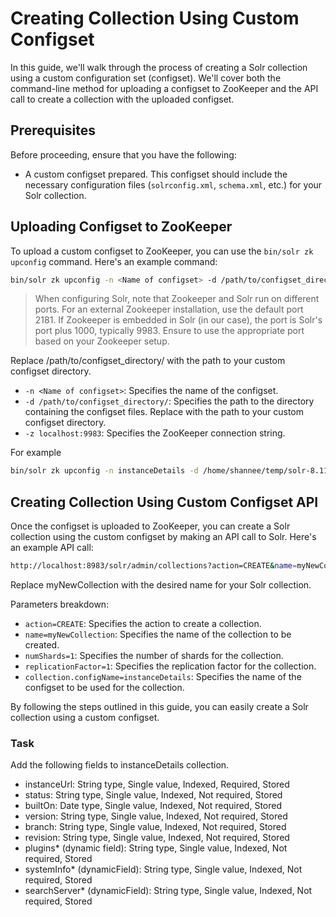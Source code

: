 # Creating Collection Using Custom Configset

In this guide, we'll walk through the process of creating a Solr collection using a custom configuration set (configset). We'll cover both the command-line method for uploading a configset to ZooKeeper and the API call to create a collection with the uploaded configset.

## Prerequisites

Before proceeding, ensure that you have the following:

- A custom configset prepared. This configset should include the necessary configuration files (`solrconfig.xml`, `schema.xml`, etc.) for your Solr collection.

## Uploading Configset to ZooKeeper

To upload a custom configset to ZooKeeper, you can use the `bin/solr zk upconfig` command. Here's an example command:

```bash
bin/solr zk upconfig -n <Name of configset> -d /path/to/configset_directory/ -z localhost:9983
```

> When configuring Solr, note that Zookeeper and Solr run on different ports. For an external Zookeeper installation, use the default port 2181. If Zookeeper is embedded in Solr (in our case), the port is Solr's port plus 1000, typically 9983. Ensure to use the appropriate port based on your Zookeeper setup.

Replace /path/to/configset_directory/ with the path to your custom configset directory.

- `-n <Name of configset>`: Specifies the name of the configset.
- `-d /path/to/configset_directory/`: Specifies the path to the directory containing the configset files. Replace with the path to your custom configset directory.
- `-z localhost:9983`: Specifies the ZooKeeper connection string.

For example

```bash
bin/solr zk upconfig -n instanceDetails -d /home/shannee/temp/solr-8.11.3/server/solr/configsets/instanceDetails/conf/ -z localhost:9983
```

## Creating Collection Using Custom Configset API
Once the configset is uploaded to ZooKeeper, you can create a Solr collection using the custom configset by making an API call to Solr. Here's an example API call:


```bash
http://localhost:8983/solr/admin/collections?action=CREATE&name=myNewCollection&numShards=1&replicationFactor=1&collection.configName=instanceDetails
```

Replace myNewCollection with the desired name for your Solr collection.

Parameters breakdown:

- `action=CREATE`: Specifies the action to create a collection.
- `name=myNewCollection`: Specifies the name of the collection to be created.
- `numShards=1`: Specifies the number of shards for the collection.
- `replicationFactor=1`: Specifies the replication factor for the collection.
- `collection.configName=instanceDetails`: Specifies the name of the configset to be used for the collection.

By following the steps outlined in this guide, you can easily create a Solr collection using a custom configset.

### Task 
Add the following fields to instanceDetails collection.

- instanceUrl: String type, Single value, Indexed, Required, Stored
- status: String type, Single value, Indexed, Not required, Stored
- builtOn: Date type, Single value, Indexed, Not required, Stored
- version: String type, Single value, Indexed, Not required, Stored
- branch: String type, Single value, Indexed, Not required, Stored
- revision: String type, Single value, Indexed, Not required, Stored
- plugins* (dynamic field): String type, Single value, Indexed, Not required, Stored
- systemInfo* (dynamicField): String type, Single value, Indexed, Not required, Stored
- searchServer* (dynamicField): String type, Single value, Indexed, Not required, Stored
